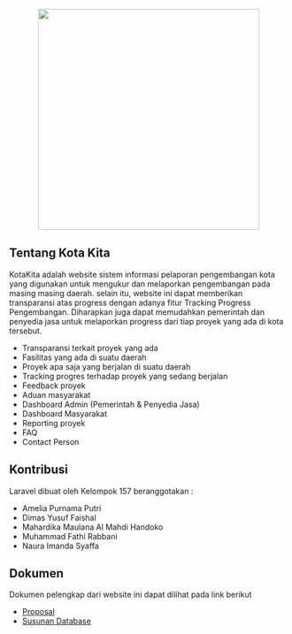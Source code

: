 <p align="center"><img src="https://drive.google.com/file/d/13lY7uij8kDnowmQHGir7Kgnaju9tbwQR/view?usp=sharing" width="400"></p>

## Tentang Kota Kita

KotaKita adalah website sistem informasi pelaporan pengembangan kota yang digunakan untuk mengukur dan melaporkan pengembangan pada masing masing daerah. selain itu, website ini dapat memberikan transparansi atas progress dengan adanya fitur Tracking Progress Pengembangan. Diharapkan juga dapat memudahkan pemerintah dan penyedia jasa untuk melaporkan progress dari tiap proyek yang ada di kota tersebut.

- Transparansi terkait proyek yang ada
- Fasilitas yang ada di suatu daerah
- Proyek apa saja yang berjalan di suatu daerah
- Tracking progres terhadap proyek yang sedang berjalan
- Feedback proyek
- Aduan masyarakat
- Dashboard Admin (Pemerintah & Penyedia Jasa)
- Dashboard Masyarakat
- Reporting proyek
- FAQ
- Contact Person

## Kontribusi

Laravel dibuat oleh Kelompok 157 beranggotakan :
- Amelia Purnama Putri
- Dimas Yusuf Faishal
- Mahardika Maulana Al Mahdi Handoko
- Muhammad Fathi Rabbani
- Naura Imanda Syaffa

## Dokumen

Dokumen pelengkap dari website ini dapat dilihat pada link berikut
- [Proposal]()
- [Susunan Database]()
